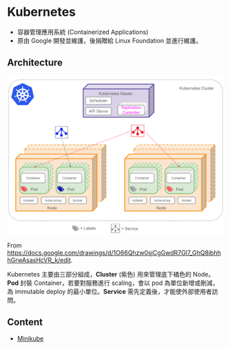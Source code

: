# Kubernetes



* 容器管理應用系統 (Containerized Applications)
* 原由 Google 開發並維護，後捐贈給 Linux Foundation 並進行維護。



## Architecture



![](../images/kubernetes_arch.png)

From https://docs.google.com/drawings/d/1O66Qhzw0sjCgGwdR7GI7_GhQ8ibhhhGrwAsasHcVR_k/edit.



Kubernetes 主要由三部分組成，**Cluster** (紫色) 用來管理底下橘色的 Node。**Pod** 封裝 Container，若要對服務進行 scaling，會以 pod 為單位新增或刪減，為 immutable deploy 的最小單位。**Service** 需先定義後，才能使外部使用者訪問。



## Content



* [Minikube](minikube.md)

